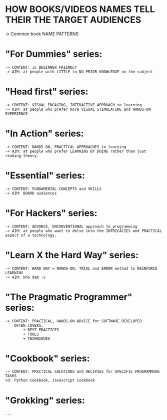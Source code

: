 # HOW BOOKS/VIDEOS NAMES TELL THEIR THE TARGET AUDIENCES 
-> Common book NAME PATTERNS

# "For Dummies" series: 
    -> CONTENT: is BEGINNER FRIENDLY 
    -> AIM: at people with LITTLE to NO PRIOR KNOWLEDGE on the subject 


# "Head first" series: 
    -> CONTENT: VISUAL ENGAGING, INTERACTIVE APPROACH to learning  
    -> AIM: at people who prefer more VISUAL STIMULATING and HANDS-ON EXPERIENCE 

# "In Action" series: 
    -> CONTENT: HANDS-ON, PRACTICAL APPROACHES to learning  
    -> AIM: at people who prefer LEARNING BY DOING rather than just reading theory.

# "Essential" series: 
    -> CONTENT: FUNDAMENTAL CONCEPTS and SKILLS
    -> AIM: BOARD audiences

# "For Hackers" series: 
    -> CONTENT: ADVANCE, UNCONVENTIONAL approach to programming 
    -> AIM: at people who want to delve into the INTRICACIES and PRACTICAL aspect of a technology.
    
# "Learn X the Hard Way" series: 
    -> CONTENT: HARD WAY = HANDS-ON, TRIAL and ERROR method to REINFORCE LEARNING 
    -> AIM: kho dam :v 

# "The Pragmatic Programmer" series: 
    -> CONTENT: PRACTICAL, HANDS-ON ADVICE for SOFTWARE DEVELOPER
        OFTEN COVERS: 
            + BEST PRACTICES
            + TOOLS
            + TECHNIQUES

# "Cookbook" series: 
    -> CONTENT: PRACTICAL SOLUTIONS and RECIPIES for SPECIFIC PROGRAMMING TASKS    
    vd: Python Cookbook, Javascript Cookbook

# "Grokking" series: 
    ... 
